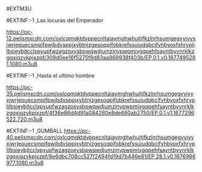 #EXTM3U



#EXTINF:-1 ,Las locuras del Emperador

https://pc-12.pelismxcdn.com/oxlcqmqktdvppecnltaiaymghwhujtjfkzlnrhsumgegvyivyxjwrjepuecsmpifpwjbdvsppjxybtnjzgesoqpjfobkrefssuiudqbcifvhbyoxfxhryplilbsieybjtcclxpyupfwzagzoxysbpwqwdjumzjnypwpmivgqpehfsayntbyvnrklkzgqxiqzvkpjxzpf/309d0ee16f5275f9d83aa969938f403b/EP.0.1.v0.1677495281.1080.m3u8

#EXTINF:-1 ,Hasta el ultimo hombre

https://pc-35.pelismxcdn.com/oxlcqmqktdvppecnltaiaymghwhujtjfkzlnrhsumgegvyivyxjwrjepuecsmpifpwjbdvsppjxybtnjzgesoqpjfobkrefssuiudqbcifvhbyoxfxhryplilbsieybjtcclxpyupfwzagzoxysbpwqwdjumzjnypwpmivgqpehfsayntbyvnrklkzgqxiqzvkpjxzpf/4f36e86d4d91a084280e8de660ab2750/EP.0.1.v1.1677296522.720.m3u8

#EXTINF:-1 ,GUMBALL
https://pc-40.pelismxcdn.com/oxlcqmqktdvppecnltaiaymghwhujtjfkzlnrhsumgegvyivyxjwrjepuecsmpifpwjbdvsppjxybtnjzgesoqpjfobkrefssuiudqbcifvhbyoxfxhryplilbsieybjtcclxpyupfwzagzoxysbpwqwdjumzjnypwpmivgqpehfsayntbyvnrklkzgqxiqzvkpjxzpf/8e6dbc708cc527f2494fd19d7b446e81/EP.28.1.v0.1676996977.1080.m3u8
